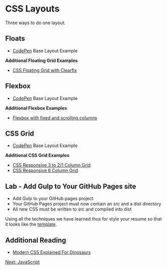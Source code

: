 # CSS Layouts

Three ways to do one layout.

## Floats

* [CodePen](https://codepen.io/jasonsnider/pen/rdoLQP) Base Layout Example

**Additional Floating Grid Examples**
* [CSS Floating Grid with Clearfix](https://codepen.io/jasonsnider/pen/vRQeKv)

## Flexbox

* [CodePen](https://codepen.io/jasonsnider/pen/qoLaMr) Base Layout Example

**Additional Flexbox Examples**
* [Flexbox with fixed and scrolling columns](https://codepen.io/jasonsnider/pen/XzBJgg)

## CSS Grid

* [CodePen](https://codepen.io/jasonsnider/pen/pLqEYz) Base Layout Example

**Additional CSS Grid Examples**
* [CSS Responsive 3 to 2/1 Column Grid](https://codepen.io/jasonsnider/pen/Kowobg)
* [CSS Responsive 6 Column Grid](https://codepen.io/jasonsnider/pen/MVYVMm)

## Lab - Add Gulp to Your GitHub Pages site

* Add Gulp to your GitHub pages project
* Your GitHub Pages project must now contain an src and a dist directory
* All new CSS must be written to src and compiled into dist

Using all the techniques we have learned thus for style your resume so that it looks like the [template](https://github.com/microtrain/bootcamp/blob/master/img/ResumeTemplate.pdf).

## Additional Reading
* [Modern CSS Explained For Dinosaurs](https://medium.com/actualize-network/modern-css-explained-for-dinosaurs-5226febe3525)

[Next: JavaScript](/07-JavaScript/README.md)
